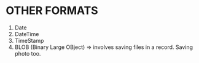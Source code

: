 # OTHER FORMATS

1. Date
2. DateTime
3. TimeStamp
4. BLOB (Binary Large OBject) => involves saving files in a record. Saving photo too.

